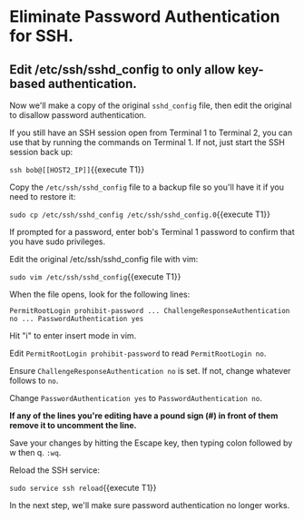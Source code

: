 # Eliminate Password Authentication for SSH.

## Edit /etc/ssh/sshd_config to only allow key-based authentication.

Now we'll make a copy of the original `sshd_config` file, then edit the original to disallow password authentication.

If you still have an SSH session open from Terminal 1 to Terminal 2, you can use that by running the commands on Terminal 1. If not, just start the SSH session back up:

`ssh bob@[[HOST2_IP]]`{{execute T1}}

Copy the `/etc/ssh/sshd_config` file to a backup file so you'll have it if you need to restore it:

`sudo cp /etc/ssh/sshd_config /etc/ssh/sshd_config.0`{{execute T1}}

If prompted for a password, enter bob's Terminal 1 password to confirm that you have sudo privileges.

Edit the original /etc/ssh/sshd_config file with vim:

`sudo vim /etc/ssh/sshd_config`{{execute T1}}

When the file opens, look for the following lines:

`PermitRootLogin prohibit-password
...
ChallengeResponseAuthentication no
...
PasswordAuthentication yes`

Hit "i" to enter insert mode in vim.

Edit `PermitRootLogin prohibit-password` to read `PermitRootLogin no`.

Ensure `ChallengeResponseAuthentication no` is set. If not, change whatever follows to `no`.

Change `PasswordAuthentication yes` to `PasswordAuthentication no`.

**If any of the lines you're editing have a pound sign (#) in front of them remove it to uncomment the line.**

Save your changes by hitting the Escape key, then typing colon followed by w then q. `:wq`.

Reload the SSH service:

`sudo service ssh reload`{{execute T1}}

In the next step, we'll make sure password authentication no longer works.

